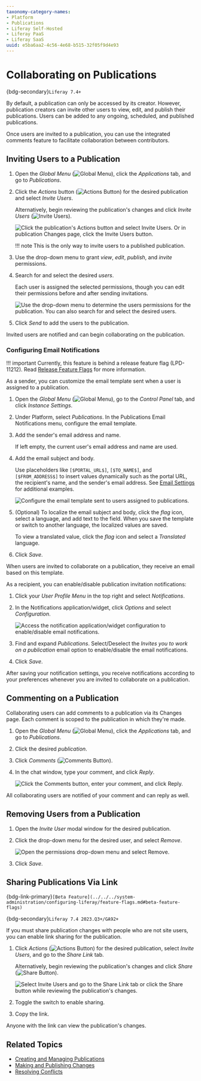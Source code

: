 ```yaml
---
taxonomy-category-names:
- Platform
- Publications
- Liferay Self-Hosted
- Liferay PaaS
- Liferay SaaS
uuid: e5ba6aa2-4c56-4e68-b515-32f05f9d4e93
---
```


# Collaborating on Publications

{bdg-secondary}`Liferay 7.4+`

By default, a publication can only be accessed by its creator. However, publication creators can invite other users to view, edit, and publish their publications. Users can be added to any ongoing, scheduled, and published publications.

<!-- [$LIFERAY_LEARN_YOUTUBE_URL$]=https://www.youtube.com/embed/n790hDkDenI -->

Once users are invited to a publication, you can use the integrated comments feature to facilitate collaboration between contributors.

## Inviting Users to a Publication

1. Open the *Global Menu* (![Global Menu](../../../images/icon-applications-menu.png)), click the *Applications* tab, and go to *Publications*.

1. Click the *Actions* button (![Actions Button](../../../images/icon-actions.png)) for the desired publication and select *Invite Users*.

   Alternatively, begin reviewing the publication's changes and click *Invite Users* (![Invite Users](../../../images/icon-plus.png)).

   ![Click the publication's Actions button and select Invite Users. Or in publication Changes page, click the Invite Users button.](./collaborating-on-publications/images/01.png)

   !!! note
       This is the only way to invite users to a published publication.

1. Use the drop-down menu to grant *view*, *edit*, *publish*, and *invite* permissions.

1. Search for and select the desired *users*.

   Each user is assigned the selected permissions, though you can edit their permissions before and after sending invitations.

   ![Use the drop-down menu to determine the users permissions for the publication. You can also search for and select the desired users.](./collaborating-on-publications/images/02.png)

1. Click *Send* to add the users to the publication.

Invited users are notified and can begin collaborating on the publication.

### Configuring Email Notifications

!!! important
    Currently, this feature is behind a release feature flag (LPD-11212). Read [Release Feature Flags](../../../system-administration/configuring-liferay/feature-flags.md#release-feature-flags) for more information.

As a sender, you can customize the email template sent when a user is assigned to a publication.

<!-- TODO: Is it something that can be enabled/disabled? I don't think so. Eric -->

1. Open the *Global Menu* (![Global Menu](../../../images/icon-applications-menu.png)), go to the *Control Panel* tab, and click *Instance Settings*.

1. Under Platform, select *Publications*. In the Publications Email Notifications menu, configure the email template.

1. Add the sender's email address and name.

   If left empty, the current user's email address and name are used.

1. Add the email subject and body.

   Use placeholders like `[$PORTAL_URL$]`, `[$TO_NAME$]`, and `[$FROM_ADDRESS$]` to insert values dynamically such as the portal URL, the recipient's name, and the sender's email address. See [Email Settings](../../../system-administration/configuring-liferay/virtual-instances/email-settings.md) for additional examples.

   ![Configure the email template sent to users assigned to publications.](./collaborating-on-publications/images/03.png)

1. (Optional) To localize the email subject and body, click the *flag* icon, select a language, and add text to the field. When you save the template or switch to another language, the localized values are saved.

   To view a translated value, click the *flag* icon and select a *Translated* language.

1. Click *Save*.

When users are invited to collaborate on a publication, they receive an email based on this template.

As a recipient, you can enable/disable publication invitation notifications:

1. Click your *User Profile Menu* in the top right and select *Notifications*.

1. In the Notifications application/widget, click *Options* and select *Configuration*.

   ![Access the notification application/widget configuration to enable/disable email notifications.](./collaborating-on-publications/images/04.png)

1. Find and expand *Publications*. Select/Deselect the *Invites you to work on a publication* email option to enable/disable the email notifications.

1. Click *Save*.

After saving your notification settings, you receive notifications according to your preferences whenever you are invited to collaborate on a publication.

## Commenting on a Publication

Collaborating users can add comments to a publication via its Changes page. Each comment is scoped to the publication in which they're made.

1. Open the *Global Menu* (![Global Menu](../../../images/icon-applications-menu.png)), click the *Applications* tab, and go to *Publications*.

1. Click the desired *publication*.

1. Click *Comments* (![Comments Button](../../../images/icon-comments-w.png)).

1. In the chat window, type your comment, and click *Reply*.

   ![Click the Comments button, enter your comment, and click Reply.](./collaborating-on-publications/images/05.png)

All collaborating users are notified of your comment and can reply as well.

## Removing Users from a Publication

1. Open the *Invite User* modal window for the desired publication.

1. Click the drop-down menu for the desired user, and select *Remove*.

   ![Open the permissions drop-down menu and select Remove.](./collaborating-on-publications/images/06.png)

1. Click *Save*.

## Sharing Publications Via Link

{bdg-link-primary}`[Beta Feature](../../../system-administration/configuring-liferay/feature-flags.md#beta-feature-flags)`

{bdg-secondary}`Liferay 7.4 2023.Q3+/GA92+`

If you must share publication changes with people who are not site users, you can enable link sharing for the publication.

1. Click *Actions* (![Actions Button](../../../images/icon-actions.png)) for the desired publication, select *Invite Users*, and go to the *Share Link* tab.

   Alternatively, begin reviewing the publication's changes and click *Share* (![Share Button](../../../images/icon-link.png)).

   ![Select Invite Users and go to the Share Link tab or click the Share button while reviewing the publication's changes.](./collaborating-on-publications/images/08.png)

1. Toggle the switch to enable sharing.

1. Copy the link.

Anyone with the link can view the publication's changes.

## Related Topics

- [Creating and Managing Publications](./creating-and-managing-publications.md)
- [Making and Publishing Changes](./making-and-publishing-changes.md)
- [Resolving Conflicts](./resolving-conflicts.md)
